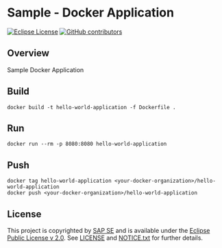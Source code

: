 # Sample - Docker Application

[![Eclipse License](http://img.shields.io/badge/license-Eclipse-brightgreen.svg)](LICENSE)
[![GitHub contributors](https://img.shields.io/github/contributors/dirigiblelabs/sample-docker-application.svg)](https://github.com/dirigiblelabs/sample-docker-application/graphs/contributors)

## Overview

Sample Docker Application

## Build

```
docker build -t hello-world-application -f Dockerfile .
```

## Run

```
docker run --rm -p 8080:8080 hello-world-application
```

## Push
```docker
docker tag hello-world-application <your-docker-organization>/hello-world-application
docker push <your-docker-organization>/hello-world-application
```

## License

This project is copyrighted by [SAP SE](http://www.sap.com/) and is available under the [Eclipse Public License v 2.0](https://www.eclipse.org/legal/epl-v20.html). See [LICENSE](LICENSE) and [NOTICE.txt](NOTICE.txt) for further details.
